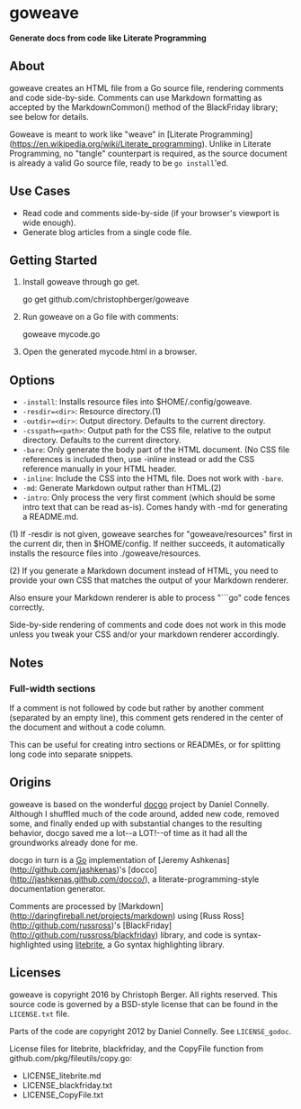 
# goweave

**Generate docs from code like Literate Programming**

## About

goweave creates an HTML file from a Go source file, rendering comments and
code side-by-side. Comments can use Markdown formatting as accepted by the
MarkdownCommon() method of the BlackFriday library; see below for details.

Goweave is meant to work like "weave" in [Literate Programming]
(https://en.wikipedia.org/wiki/Literate_programming). Unlike in Literate Programming,
no "tangle" counterpart is required, as the source document is already a
valid Go source file, ready to be `go install`'ed.

## Use Cases

* Read code and comments side-by-side (if your browser's viewport is wide enough).
* Generate blog articles from a single code file.

## Getting Started

1. Install goweave through go get.

	go get github.com/christophberger/goweave

2. Run goweave on a Go file with comments:

	goweave mycode.go

3. Open the generated mycode.html in a browser.


## Options

* `-install`: Installs resource files into $HOME/.config/goweave.
* `-resdir=<dir>`: Resource directory.(1)
* `-outdir=<dir>`: Output directory. Defaults to the current directory.
* `-csspath=<path>`: Output path for the CSS file, relative to the output directory.
  Defaults to the current directory.
* `-bare`: Only generate the body part of the HTML document. (No CSS file references is
  included then, use -inline instead or add the CSS reference manually in your HTML
  header.
* `-inline`: Include the CSS into the HTML file. Does not work with `-bare`.
* `-md`: Generate Markdown output rather than HTML.(2)
* `-intro`: Only process the very first comment (which should be some intro text that
  can be read as-is). Comes handy with -md for generating a README.md.

(1) If -resdir is not given, goweave searches for "goweave/resources" first in the
current dir, then in $HOME/config. If neither succeeds, it automatically installs
the resource files into ./goweave/resources.

(2) If you generate a Markdown document instead of HTML, you need to provide your
own CSS that matches the output of your Markdown renderer.

Also ensure your Markdown renderer is able to process "```go" code fences correctly.

Side-by-side rendering of comments and code does not work in this mode unless you
tweak your CSS and/or your markdown renderer accordingly.


## Notes

### Full-width sections

If a comment is not followed by code but rather by another comment (separated
by an empty line), this comment gets rendered in the center of the document and
without a code column.

This can be useful for creating intro sections or READMEs, or for splitting
long code into separate snippets.


## Origins

goweave is based on the wonderful [docgo](https://github.com/dhconnelly/docgo)
project by Daniel Connelly. Although I shuffled much of the code
around, added new code, removed some, and finally ended up with substantial
changes to the resulting behavior, docgo saved me a lot--a LOT!--of time as
it had all the groundworks already done for me.

docgo in turn is a [Go](http://golang.org) implementation of [Jeremy Ashkenas]
(http://github.com/jashkenas)'s [docco] (http://jashkenas.github.com/docco/),
a literate-programming-style documentation generator.

Comments are processed by [Markdown] (http://daringfireball.net/projects/markdown)
using [Russ Ross] (http://github.com/russross)'s [BlackFriday]
(http://github.com/russross/blackfriday) library, and code is
syntax-highlighted using [litebrite](http://dhconnelly.github.com/litebrite),
a Go syntax highlighting library.


## Licenses

goweave is copyright 2016 by Christoph Berger. All rights reserved.
This source code is governed by a BSD-style license that can be found in
the `LICENSE.txt` file.

Parts of the code are copyright 2012 by Daniel Connelly. See `LICENSE_godoc`.

License files for litebrite, blackfriday, and the CopyFile function from
github.com/pkg/fileutils/copy.go:

* LICENSE_litebrite.md
* LICENSE_blackfriday.txt
* LICENSE_CopyFile.txt


